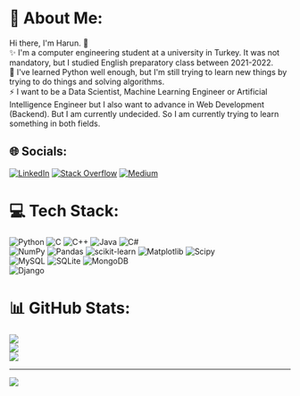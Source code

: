 # 💫 About Me:
Hi there, I'm Harun. 👋 <br>✨ I'm a computer engineering student at a university in Turkey. It was not mandatory, but I studied English preparatory class between 2021-2022.<br>🔭 I've learned Python well enough, but I'm still trying to learn new things by trying to do things and solving algorithms.<br>⚡ I want to be a Data Scientist, Machine Learning Engineer or Artificial Intelligence Engineer but I also want to advance in Web Development (Backend). But I am currently undecided. So I am currently trying to learn something in both fields.


## 🌐 Socials:
[![LinkedIn](https://img.shields.io/badge/LinkedIn-%230077B5.svg?logo=linkedin&logoColor=white)](https://linkedin.com/in/harun-uyguc) [![Stack Overflow](https://img.shields.io/badge/-Stackoverflow-FE7A16?logo=stack-overflow&logoColor=white)](https://stackoverflow.com/users/19988617) [![Medium](https://img.shields.io/badge/Medium-12100E?logo=medium&logoColor=white)](https://medium.com/@harun.uyguc)

# 💻 Tech Stack:
![Python](https://img.shields.io/badge/python-3670A0?style=flat&logo=python&logoColor=ffdd54) ![C](https://img.shields.io/badge/c-%2300599C.svg?style=flat&logo=c&logoColor=white) ![C++](https://img.shields.io/badge/c++-%2300599C.svg?style=flat&logo=c%2B%2B&logoColor=white) ![Java](https://img.shields.io/badge/java-%23ED8B00.svg?style=flat&logo=openjdk&logoColor=white) ![C#](https://img.shields.io/badge/c%23-%23239120.svg?style=flat&logo=csharp&logoColor=white)<br/>
![NumPy](https://img.shields.io/badge/numpy-%23013243.svg?style=flat&logo=numpy&logoColor=white) ![Pandas](https://img.shields.io/badge/pandas-%23150458.svg?style=flat&logo=pandas&logoColor=white) ![scikit-learn](https://img.shields.io/badge/scikit--learn-%23F7931E.svg?style=flat&logo=scikit-learn&logoColor=white) ![Matplotlib](https://img.shields.io/badge/Matplotlib-%23ffffff.svg?style=flat&logo=Matplotlib&logoColor=black) ![Scipy](https://img.shields.io/badge/SciPy-%230C55A5.svg?style=flat&logo=scipy&logoColor=%white)<br/>
![MySQL](https://img.shields.io/badge/mysql-%2300000f.svg?style=flat&logo=mysql&logoColor=white) ![SQLite](https://img.shields.io/badge/sqlite-%2307405e.svg?style=flat&logo=sqlite&logoColor=white) ![MongoDB](https://img.shields.io/badge/MongoDB-%234ea94b.svg?style=flat&logo=mongodb&logoColor=white)<br/>
![Django](https://img.shields.io/badge/django-%23092E20.svg?style=flat&logo=django&logoColor=white)

# 📊 GitHub Stats:
![](https://github-readme-stats.vercel.app/api?username=HarunUYGUC&theme=tokyonight&hide_border=true&include_all_commits=true&count_private=true)<br/>
![](https://github-readme-streak-stats.herokuapp.com/?user=HarunUYGUC&theme=tokyonight&hide_border=true)<br/>
![](https://github-readme-stats.vercel.app/api/top-langs/?username=HarunUYGUC&theme=tokyonight&hide_border=true&include_all_commits=true&count_private=true&layout=compact)

---
[![](https://visitcount.itsvg.in/api?id=HarunUYGUC&icon=3&color=1)](https://visitcount.itsvg.in)

<!-- Proudly created with GPRM ( https://gprm.itsvg.in ) -->



<!--
**HarunUYGUC/HarunUYGUC** is a ✨ _special_ ✨ repository because its `README.md` (this file) appears on your GitHub profile.

Here are some ideas to get you started:
"""
### Hi there, I'm ... 👋
- 🔭 I’m currently working on ...
- 🌱 I’m currently learning ...
- 📫 How to reach me: ...
- 💬 Ask me about ...
- ⚡ Fun fact: ...
<br>🌱
"""

- 👯 I’m looking to collaborate on ...
- 🤔 I’m looking for help with ...
- 😄 Pronouns: ...
-->
